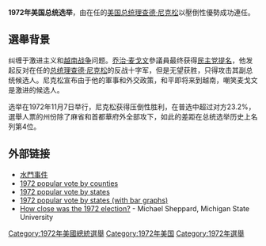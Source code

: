 **1972年美国总统选举**，由在任的[美国总统](../Page/美国总统.md "wikilink")[理查德·尼克松](../Page/理查德·尼克松.md "wikilink")以壓倒性優勢成功連任。

## 選舉背景

纠缠于激进主义和[越南战争](../Page/越南战争.md "wikilink")问题。[乔治·麦戈文](../Page/乔治·麦戈文.md "wikilink")參議員最终获得[民主党提名](../Page/民主党_\(美国\).md "wikilink")，他发起反对在任的[总统](../Page/美国总统.md "wikilink")[理查德·尼克松](../Page/理查德·尼克松.md "wikilink")的反战十字军，但是无望获胜，只得攻击其副总统候选人。尼克松宣布由于他的軍事和外交政策，和平即将来到越南，嘲笑麦戈文是激进的候选人。

选举在1972年11月7日举行，尼克松获得压倒性胜利，在普选中超过对方23.2%，選舉人票的州份除了麻省和首都華府外全部攻下，如此的差距在总统选举历史上名列第4位。

## 外部链接

  - [水門事件](https://zh.wikipedia.org/wiki/水門事件 "wikilink")
  - [1972 popular vote by
    counties](http://geoelections.free.fr/USA/elec_comtes/1972.htm)
  - [1972 popular vote by
    states](http://psephos.adam-carr.net/countries/u/usa/pres/1972.txt)
  - [1972 popular vote by states (with bar
    graphs)](http://uselectionatlas.org/RESULTS/datagraph.php?year=1972&fips=0&f=1&off=0&elect=0)
  - [How close was the 1972
    election?](http://www.msu.edu/~sheppa28/elections.html#1972) -
    Michael Sheppard, Michigan State University

[Category:1972年美國總統選舉](https://zh.wikipedia.org/wiki/Category:1972年美國總統選舉 "wikilink")
[Category:1972年美国](https://zh.wikipedia.org/wiki/Category:1972年美国 "wikilink")
[Category:1972年選舉](https://zh.wikipedia.org/wiki/Category:1972年選舉 "wikilink")